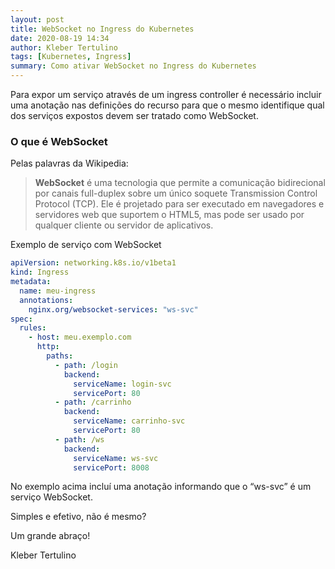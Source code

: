```yaml
---
layout: post
title: WebSocket no Ingress do Kubernetes
date: 2020-08-19 14:34
author: Kleber Tertulino
tags: [Kubernetes, Ingress]
summary: Como ativar WebSocket no Ingress do Kubernetes
---
```


Para expor um serviço através de um ingress controller é necessário incluir uma anotação nas definições do recurso para que o mesmo identifique qual dos serviços expostos devem ser tratado como WebSocket.

### O que é WebSocket

Pelas palavras da Wikipedia:

> **WebSocket** é uma tecnologia que permite a comunicação bidirecional por canais full-duplex sobre um único soquete Transmission Control Protocol (TCP). Ele é projetado para ser executado em navegadores e servidores web que suportem o HTML5, mas pode ser usado por qualquer cliente ou servidor de aplicativos.

Exemplo de serviço com WebSocket

```yaml
apiVersion: networking.k8s.io/v1beta1
kind: Ingress
metadata:
  name: meu-ingress
  annotations:
    nginx.org/websocket-services: "ws-svc"
spec:
  rules:
    - host: meu.exemplo.com
      http:
        paths:
          - path: /login
            backend:
              serviceName: login-svc
              servicePort: 80
          - path: /carrinho
            backend:
              serviceName: carrinho-svc
              servicePort: 80
          - path: /ws
            backend:
              serviceName: ws-svc
              servicePort: 8008
```

No exemplo acima incluí uma anotação informando que o “ws-svc” é um serviço WebSocket.

Simples e efetivo, não é mesmo?

Um grande abraço!

Kleber Tertulino
